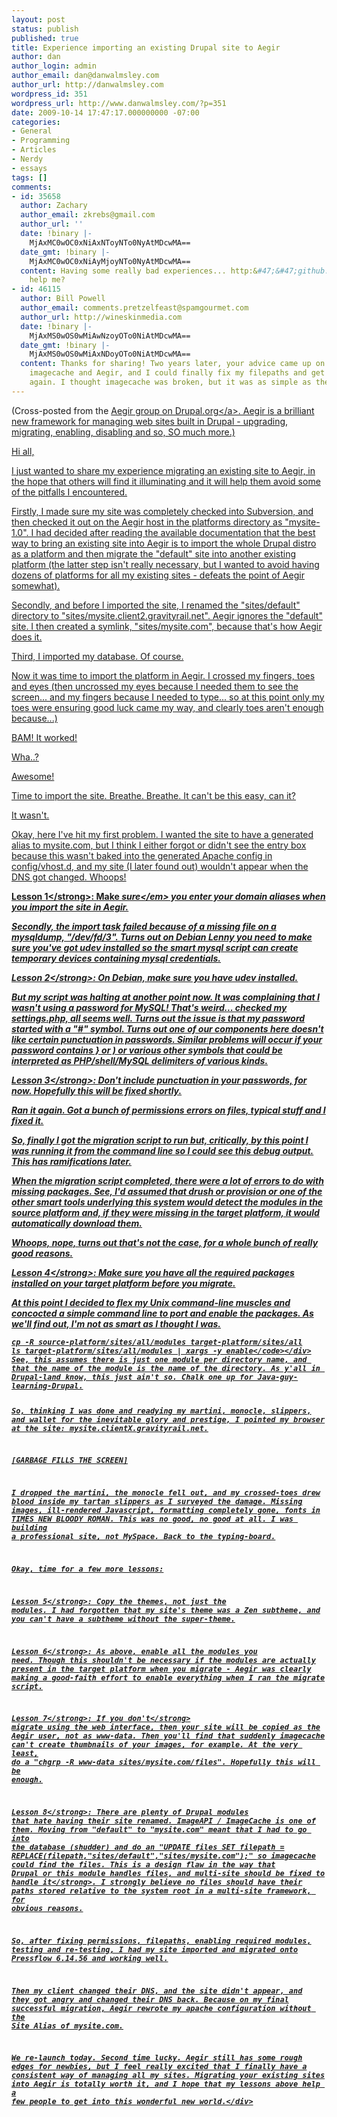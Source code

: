 ```yaml
---
layout: post
status: publish
published: true
title: Experience importing an existing Drupal site to Aegir
author: dan
author_login: admin
author_email: dan@danwalmsley.com
author_url: http://danwalmsley.com
wordpress_id: 351
wordpress_url: http://www.danwalmsley.com/?p=351
date: 2009-10-14 17:47:17.000000000 -07:00
categories:
- General
- Programming
- Articles
- Nerdy
- essays
tags: []
comments:
- id: 35658
  author: Zachary
  author_email: zkrebs@gmail.com
  author_url: ''
  date: !binary |-
    MjAxMC0wOC0xNiAxNToyNTo0NyAtMDcwMA==
  date_gmt: !binary |-
    MjAxMC0wOC0xNiAyMjoyNTo0NyAtMDcwMA==
  content: Having some really bad experiences... http:&#47;&#47;github.com&#47;omega8cc&#47;nginx-for-drupal&#47;issues#issue&#47;16
    help me?
- id: 46115
  author: Bill Powell
  author_email: comments.pretzelfeast@spamgourmet.com
  author_url: http://wineskinmedia.com
  date: !binary |-
    MjAxMS0wOS0wMiAwNzoyOTo0NiAtMDcwMA==
  date_gmt: !binary |-
    MjAxMS0wOS0wMiAxNDoyOTo0NiAtMDcwMA==
  content: Thanks for sharing! Two years later, your advice came up on a search on
    imagecache and Aegir, and I could finally fix my filepaths and get images showing
    again. I thought imagecache was broken, but it was as simple as the broken filepaths.
---
```

<div>

(Cross-posted from the <a href="http:&#47;&#47;groups.drupal.org&#47;node&#47;29450">Aegir group on Drupal.org<&#47;a>. Aegir is a brilliant new framework for managing web sites built in Drupal - upgrading, migrating, enabling, disabling and so, SO much more.)

Hi all,

I just wanted to share my experience migrating an existing site to Aegir, in the hope that others will find it illuminating and it will help them avoid some of the pitfalls I encountered.

Firstly, I made sure my site was completely checked into Subversion, and then checked it out on the Aegir host in the platforms directory as "mysite-1.0". I had decided after reading the available documentation that the best way to bring an existing site into Aegir is to import the whole Drupal distro as a platform and then migrate the "default" site into another existing platform (the latter step isn't really necessary, but I wanted to avoid having dozens of platforms for all my existing sites - defeats the point of Aegir somewhat).

Secondly, and before I imported the site, I renamed the "sites&#47;default" directory to "sites&#47;mysite.client2.gravityrail.net". Aegir ignores the "default" site. I then created a symlink, "sites&#47;mysite.com", because that's how Aegir does it.

Third, I imported my database. Of course.

Now it was time to import the platform in Aegir. I crossed my fingers, toes and eyes (then uncrossed my eyes because I needed them to see the screen... and my fingers because I needed to type... so at this point only my toes were ensuring good luck came my way, and clearly toes aren't enough because...)

BAM! It worked!

Wha..?

Awesome!

Time to import the site. Breathe. Breathe. It can't be this easy, can it?

It wasn't.

Okay, here I've hit my first problem. I wanted the site to have a generated alias to mysite.com, but I think I either forgot or didn't see the entry box because this wasn't baked into the generated Apache config in config&#47;vhost.d, and my site (I later found out) wouldn't appear when the DNS got changed. Whoops!

<strong>Lesson 1<&#47;strong>: Make <em>sure<&#47;em> you enter your domain aliases when you import the site in Aegir.

Secondly, the import task failed because of a missing file on a mysqldump, "&#47;dev&#47;fd&#47;3". Turns out on Debian Lenny you need to make sure you've got udev installed so the smart mysql script can create temporary devices containing mysql credentials.

<strong>Lesson 2<&#47;strong>: On Debian, make sure you have udev installed.

But my script was halting at another point now. It was complaining that I wasn't using a password for MySQL! That's weird... checked my settings.php, all seems well. Turns out the issue is that my password started with a "#" symbol. Turns out one of our components here doesn't like certain punctuation in passwords. Similar problems will occur if your password contains } or ) or various other symbols that could be interpreted as PHP&#47;shell&#47;MySQL delimiters of various kinds.

<strong>Lesson 3<&#47;strong>: Don't include punctuation in your passwords, for now. Hopefully this will be fixed shortly.

Ran it again. Got a bunch of permissions errors on files, typical stuff and I fixed it.

So, finally I got the migration script to run but, critically, by this point I was running it from the command line so I could see this debug output. This has ramifications later.

When the migration script completed, there were a lot of errors to do with missing packages. See, I'd assumed that drush or provision or one of the other smart tools underlying this system would detect the modules in the source platform and, if they were missing in the target platform, it would automatically download them.

Whoops, nope, turns out that's not the case, for a whole bunch of really good reasons.

<strong>Lesson 4<&#47;strong>: Make sure you have all the required packages installed on your target platform before you migrate.

At this point I decided to flex my Unix command-line muscles and concocted a simple command line to port and enable the packages. As we'll find out, I'm not as smart as I thought I was.
<div><code>cp -R source-platform&#47;sites&#47;all&#47;modules target-platform&#47;sites&#47;all
ls target-platform&#47;sites&#47;all&#47;modules | xargs -y enable<&#47;code><&#47;div>
See, this assumes there is just one module per directory name, and that the name of the module is the name of the directory. As y'all in Drupal-land know, this just ain't so. Chalk one up for Java-guy-learning-Drupal.

So, thinking I was done and readying my martini, monocle, slippers, and wallet for the inevitable glory and prestige, I pointed my browser at the site: mysite.clientX.gravityrail.net.

[GARBAGE FILLS THE SCREEN]

I dropped the martini, the monocle fell out, and my crossed-toes drew blood inside my tartan slippers as I surveyed the damage. Missing images, ill-rendered Javascript, formatting completely gone, fonts in TIMES NEW BLOODY ROMAN. This was no good, no good at all. I was building a professional site, not MySpace. Back to the typing-board.

Okay, time for a few more lessons:

<strong>Lesson 5<&#47;strong>: Copy the themes, not just the modules. I had forgotten that my site's theme was a Zen subtheme, and you can't have a subtheme without the super-theme.

<strong>Lesson 6<&#47;strong>: As above, enable all the modules you need. Though this shouldn't be necessary if the modules are actually present in the target platform when you migrate - Aegir was clearly making a good-faith effort to enable everything when I ran the migrate script.

<strong>Lesson 7<&#47;strong>: If you <strong>don't<&#47;strong> migrate using the web interface, then your site will be copied as the Aegir user, not as www-data. Then you'll find that suddenly imagecache can't create thumbnails of your images, for example. At the very least, do a "chgrp -R www-data sites&#47;mysite.com&#47;files". Hopefully this will be enough.

<strong>Lesson 8<&#47;strong>: There are plenty of Drupal modules that hate having their site renamed. ImageAPI &#47; ImageCache is one of them. Moving from "default" to "mysite.com" meant that I had to go into the database (shudder) and do an "UPDATE files SET filepath = REPLACE(filepath,"sites&#47;default","sites&#47;mysite.com");" so imagecache could find the files. <strong>This is a design flaw in the way that Drupal or this module handles files, and multi-site should be fixed to handle it<&#47;strong>. I strongly believe no files should have their paths stored relative to the system root in a multi-site framework, for obvious reasons.

So, after fixing permissions, filepaths, enabling required modules, testing and re-testing, I had my site imported and migrated onto Pressflow 6.14.56 and working well.

Then my client changed their DNS, and the site didn't appear, and they got angry and changed their DNS back. Because on my final successful migration, Aegir rewrote my apache configuration without the Site Alias of mysite.com.

We re-launch today. Second time lucky. Aegir still has some rough edges for newbies, but I feel really excited that I finally have a consistent way of managing all my sites. Migrating your existing sites into Aegir is totally worth it, and I hope that my lessons above help a few people to get into this wonderful new world.<&#47;div>
